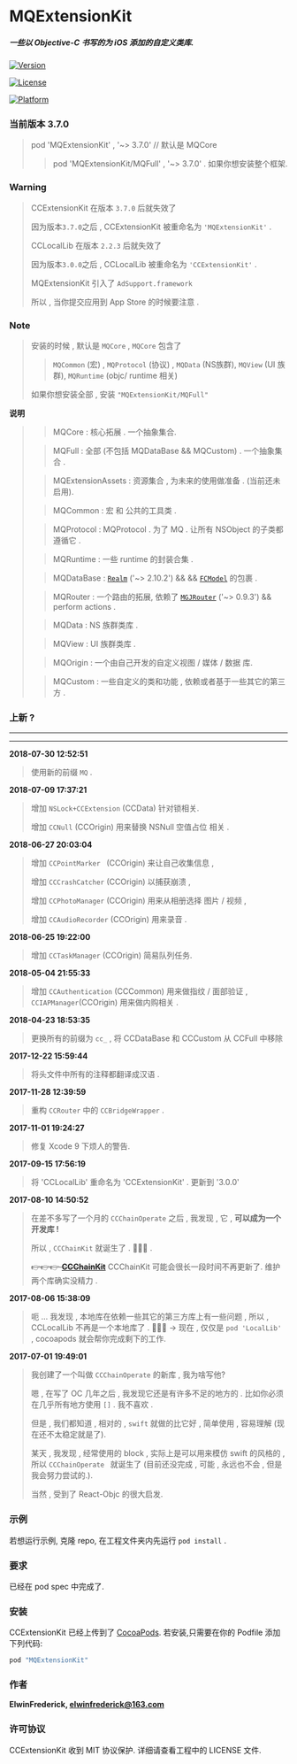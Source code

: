 # MQExtensionKit

##### 一些以 Objective-C 书写的为 iOS 添加的自定义类库. 

[![Version](https://img.shields.io/cocoapods/v/MQExtensionKit.svg?style=flat)](http://cocoapods.org/pods/MQExtensionKit)

[![License](https://img.shields.io/cocoapods/l/MQExtensionKit.svg?style=flat)](http://cocoapods.org/pods/MQExtensionKit)

[![Platform](https://img.shields.io/cocoapods/p/MQExtensionKit.svg?style=flat)](http://cocoapods.org/pods/MQExtensionKit)

### 当前版本 3.7.0

> pod 'MQExtensionKit' , '~> 3.7.0' // 默认是 MQCore
> 
> > pod 'MQExtensionKit/MQFull' , '~> 3.7.0' . 如果你想安装整个框架.

### Warning
>
> CCExtensionKit 在版本 `3.7.0` 后就失效了
>
> 因为版本`3.7.0`之后 , CCExtensionKit 被重命名为 `'MQExtensionKit'` .
>
> CCLocalLib 在版本 `2.2.3` 后就失效了
> 
> 因为版本`3.0.0`之后 , CCLocalLib 被重命名为 `'CCExtensionKit'` .
> 
> MQExtensionKit 引入了 `AdSupport.framework`
> 
> 所以 , 当你提交应用到 App Store 的时候要注意 .

### Note
> 安装的时候 , 默认是 `MQCore` , `MQCore` 包含了 
> 
> > `MQCommon` (宏) , `MQProtocol` (协议) , `MQData` (NS族群), `MQView` (UI 族群), `MQRuntime` (objc/ runtime 相关)
> 
> 如果你想安装全部 , 安装 `"MQExtensionKit/MQFull"` 
> 

**说明**
> 
> > MQCore : 核心拓展 . 一个抽象集合.
> 
> > MQFull : 全部 (不包括 MQDataBase && MQCustom) . 一个抽象集合 .
> 
> > MQExtensionAssets : 资源集合 , 为未来的使用做准备 . (当前还未启用).
> 
> > MQCommon : 宏 和 公共的工具类 .
> 
> > MQProtocol : MQProtocol . 为了 MQ . 让所有 NSObject 的子类都遵循它 .
> 
> > MQRuntime : 一些 runtime 的封装合集 .
> 
> > MQDataBase :  [`Realm`](https://github.com/realm/realm-cocoa) ('~> 2.10.2')  && && [`FCModel`](https://github.com/marcoarment/FCModel) 的包裹 . 
> 
> > MQRouter : 一个路由的拓展, 依赖了 [`MGJRouter`](https://github.com/meili/MGJRouter) ('~> 0.9.3') && perform actions .
> 
> > MQData : NS 族群类库 .
> 
> > MQView : UI 族群类库 .
> 
> > MQOrigin : 一个由自己开发的自定义视图 / 媒体 / 数据 库.
> 
> > MQCustom :  一些自定义的类和功能 , 依赖或者基于一些其它的第三方 .

### 上新 ?
---
---
**2018-07-30 12:52:51**

> 使用新的前缀 `MQ` .

**2018-07-09 17:37:21**

> 增加  `NSLock+CCExtension` (CCData) 针对锁相关.
>
> 增加 `CCNull` (CCOrigin) 用来替换 NSNull 空值占位  相关 .

**2018-06-27 20:03:04**

> 增加 `CCPointMarker ` (CCOrigin) 来让自己收集信息 ,
> 
> 增加 `CCCrashCatcher` (CCOrigin) 以捕获崩溃 ,
> 
> 增加 `CCPhotoManager` (CCOrigin) 用来从相册选择 图片 / 视频 ,
> 
> 增加 `CCAudioRecorder` (CCOrigin) 用来录音 .

**2018-06-25 19:22:00**

> 增加 `CCTaskManager` (CCOrigin) 简易队列任务.

**2018-05-04 21:55:33**

> 增加 `CCAuthentication` (CCCommon) 用来做指纹 / 面部验证 , `CCIAPManager`(CCOrigin) 用来做内购相关 .

**2018-04-23 18:53:35**

> 更换所有的前缀为 `cc_` , 将 CCDataBase 和 CCCustom 从 CCFull 中移除

**2017-12-22 15:59:44**

> 将头文件中所有的注释都翻译成汉语 .

**2017-11-28 12:39:59**

> 重构 `CCRouter` 中的 `CCBridgeWrapper` .

**2017-11-01 19:24:27**

> 修复 Xcode 9 下烦人的警告.

**2017-09-15 17:56:19**

> 将 'CCLocalLib' 重命名为 'CCExtensionKit' .
> 更新到 '3.0.0'
> 

**2017-08-10 14:50:52**
  
> 在差不多写了一个月的 `CCChainOperate` 之后 , 我发现 , 它 , **可以成为一个开发库 !**
> 
> 所以 , `CCChainKit` 就诞生了 . 👏👏👏 .
> 
> ~~👉👉👉 **[CCChainKit](https://github.com/VArbiter/CCChainKit)**~~
> CCChainKit 可能会很长一段时间不再更新了. 维护两个库确实没精力 .

**2017-08-06 15:38:09**

> 呃 ... 我发现 , 本地库在依赖一些其它的第三方库上有一些问题 , 所以 , CCLocalLib 不再是一个本地库了 .
👏👏👏 -> 现在 , 仅仅是 `pod 'LocalLib' ` , cocoapods 就会帮你完成剩下的工作.

**2017-07-01 19:49:01**
> 我创建了一个叫做 `CCChainOperate` 的新库 , 我为啥写他?
>
> 嗯 , 在写了 OC 几年之后 , 我发现它还是有许多不足的地方的 . 比如你必须在几乎所有地方使用 `[]` . 我不喜欢 . 
> 
> 但是 , 我们都知道 , 相对的 , `swift` 就做的比它好 , 简单使用 , 容易理解 (现在还不太稳定就是了). 
> 
>  某天 , 我发现 , 经常使用的 block ,  实际上是可以用来模仿 swift 的风格的 , 所以 `CCChainOperate ` 就诞生了 (目前还没完成 , 可能 , 永远也不会 , 但是我会努力尝试的.).
>  
>  当然 , 受到了 React-Objc 的很大启发.

### 示例

若想运行示例, 克隆 repo,  在工程文件夹内先运行 `pod install` .

### 要求

已经在 pod spec 中完成了.

### 安装

CCExtensionKit 已经上传到了 [CocoaPods](http://cocoapods.org). 若安装,只需要在你的 Podfile 添加下列代码:

```ruby
pod "MQExtensionKit"
```

### 作者

**ElwinFrederick, [elwinfrederick@163.com](elwinfrederick@163.com)**

### 许可协议

CCExtensionKit 收到 MIT 协议保护. 详细请查看工程中的 LICENSE 文件.
